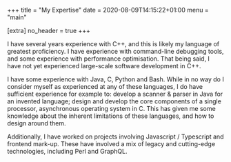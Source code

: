 +++
title = "My Expertise"
date = 2020-08-09T14:15:22+01:00
menu = "main"

[extra]
no_header = true
+++

I have several years experience with C++, and this is likely my language of
greatest proficiency. I have experience with command-line debugging tools, and
some experience with performance optimisation. That being said, I have not yet
experienced large-scale software development in C++.

I have some experience with Java, C, Python and Bash. While in no way do I
consider myself as experienced at any of these languages, I do have sufficient
experience for example to: develop a scanner & parser in Java for an invented
language; design and develop the core components of a single processor,
asynchronous operating system in C. This has given me some knowledge about
the inherent limitations of these languages, and how to design around them.

Additionally, I have worked on projects involving Javascript / Typescript and
frontend mark-up. These have involved a mix of legacy and cutting-edge
technologies, including Perl and GraphQL.
